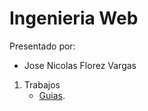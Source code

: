 
# Ingenieria Web

Presentado por:
- Jose Nicolas Florez Vargas

1. Trabajos
   - [Guias](https://github.com/Joseflorezv07/IngWeb.git).
     



